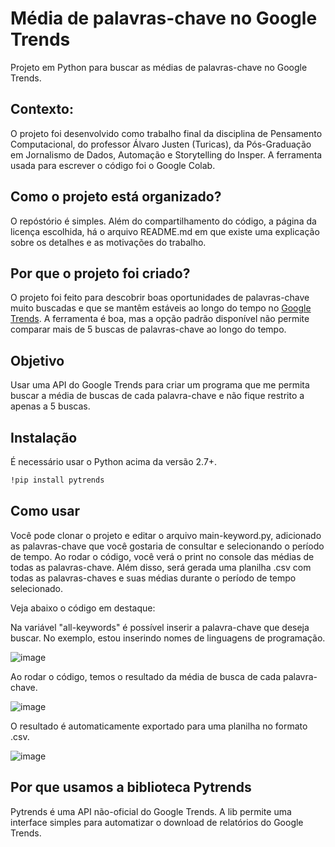 # Média de palavras-chave no Google Trends
Projeto em Python para buscar as médias de palavras-chave no Google Trends.

## Contexto: 
O projeto foi desenvolvido como trabalho final da disciplina de Pensamento Computacional, do professor Álvaro Justen (Turicas), da Pós-Graduação em Jornalismo de Dados, Automação e Storytelling do Insper. A ferramenta usada para escrever o código foi o Google Colab.

## Como o projeto está organizado?
O repóstório é simples. Além do compartilhamento do código, a página da licença escolhida, há o arquivo README.md em que existe uma explicação sobre os detalhes e as motivações do trabalho. 

## Por que o projeto foi criado?
O projeto foi feito para descobrir boas oportunidades de palavras-chave muito buscadas e que se mantêm estáveis ao longo do tempo no [Google Trends](https://trends.google.com.br/trends/). A ferramenta é boa, mas a opção padrão disponível não permite comparar mais de 5 buscas de palavras-chave ao longo do tempo.

## Objetivo
Usar uma API do Google Trends para criar um programa que me permita buscar a média de buscas de cada palavra-chave e não fique restrito a apenas a 5 buscas.

## Instalação
É necessário usar o Python acima da versão 2.7+.

```bash
!pip install pytrends
```
## Como usar
Você pode clonar o projeto e editar o arquivo main-keyword.py, adicionado as palavras-chave que você gostaria de consultar e selecionando o período de tempo. Ao rodar o código, você verá o print no console das médias de todas as palavras-chave. Além disso, será gerada uma planilha .csv com todas as palavras-chaves e suas médias durante o período de tempo selecionado.

Veja abaixo o código em destaque:

Na variável "all-keywords" é possível inserir a palavra-chave que deseja buscar. No exemplo, estou inserindo nomes de linguagens de programação.

![image](https://user-images.githubusercontent.com/83841256/136832193-a8caddea-3be3-433f-bc91-16a9bc688a88.png)

Ao rodar o código, temos o resultado da média de busca de cada palavra-chave.

![image](https://user-images.githubusercontent.com/83841256/136832336-7d6ba2cc-4975-450b-a5d8-cddcccb4441b.png)

O resultado é automaticamente exportado para uma planilha no formato .csv.

![image](https://user-images.githubusercontent.com/83841256/136832423-ce117adb-ef1c-471f-a385-0199cb260fa4.png)


## Por que usamos a biblioteca Pytrends
Pytrends é uma API não-oficial do Google Trends. A lib permite uma interface simples para automatizar o download de relatórios do Google Trends.
